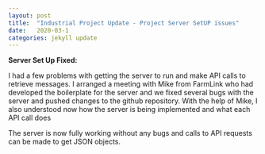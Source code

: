 ```yaml
---
layout: post
title:  "Industrial Project Update - Project Server SetUP issues"
date:   2020-03-1
categories: jekyll update
---
```


**Server Set Up Fixed:**

I had a few problems with getting the server to run and make API calls to retrieve messages. I arranged a meeting with Mike from FarmLink who had developed the boilerplate for the server and we fixed several bugs with the server and pushed changes to the github repository. With the help of Mike, I also understood now how the server is being implemented and what each API call does

The server is now fully working without any bugs and calls to API requests can be made to get JSON objects.
